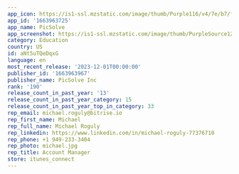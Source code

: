 ```yaml
---
app_icon: https://is1-ssl.mzstatic.com/image/thumb/Purple116/v4/7e/b7/fa/7eb7fa01-edd2-f27f-d184-5640ffe4d9a9/AppIcon-0-0-1x_U007epad-0-sRGB-85-220.png/1024x1024bb.png
app_id: '1663963725'
app_name: PicSolve
app_screenshot: https://is1-ssl.mzstatic.com/image/thumb/PurpleSource123/v4/5a/68/90/5a689092-0645-0e4f-90be-d0a5959e6936/88b74575-6c5d-488d-afa1-ac41aea755f1_iPhone_6_5_1.jpg/1284x2778bb.png
category: Education
country: US
id: aNt5uTQeDqxG
language: en
most_recent_release: '2023-12-01T00:00:00'
publisher_id: '1663963967'
publisher_name: PicSolve Inc
rank: '190'
release_count_in_past_year: '13'
release_count_in_past_year_category: 15
release_count_in_past_year_top_in_category: 33
rep_email: michael.roguly@bitrise.io
rep_first_name: Michael
rep_full_name: Michael Roguly
rep_linkedin: https://www.linkedin.com/in/michael-roguly-77376710
rep_phone: +1 949-233-3404
rep_photo: michael.jpg
rep_title: Account Manager
store: itunes_connect
---
```

